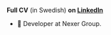 **Full CV** (in Swedish) **on [LinkedIn](https://www.linkedin.com/in/karl-grauers-890a6561/?originalSubdomain=se)**

- 👋 Developer at Nexer Group. 
